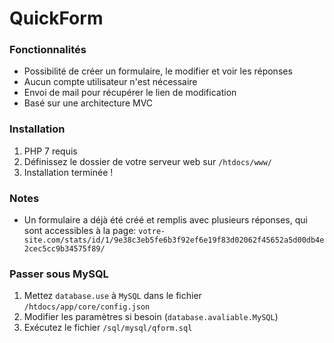 # QuickForm

### Fonctionnalités
- Possibilité de créer un formulaire, le modifier et voir les réponses
- Aucun compte utilisateur n'est nécessaire
- Envoi de mail pour récupérer le lien de modification
- Basé sur une architecture MVC

### Installation
1. PHP 7 requis
2. Définissez le dossier de votre serveur web sur `/htdocs/www/`
3. Installation terminée !

### Notes
- Un formulaire a déjà été créé et remplis avec plusieurs réponses, qui sont accessibles à la page: `votre-site.com/stats/id/1/9e38c3eb5fe6b3f92ef6e19f83d02062f45652a5d00db4e2cec5cc9b34575f89/`

### Passer sous MySQL
1. Mettez `database.use` à `MySQL` dans le fichier `/htdocs/app/core/config.json`
2. Modifier les paramètres si besoin (`database.avaliable.MySQL`)
3. Exécutez le fichier `/sql/mysql/qform.sql`
